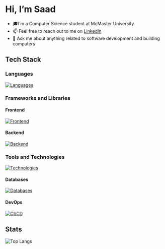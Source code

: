 # Hi, I’m Saad
- 🎓I’m a Computer Science student at McMaster University
- 📫 Feel free to reach out to me on <a href=https://www.linkedin.com/in/saad-tariq-cs/ target=_blank>LinkedIn</a>
- 💬 Ask me about anything related to software development and building computers
<!-- - 🌱 I’m currently learning MySQL, Next.js, Prisma and Tailwind. -->
<!-- - 🔭 I’m currently working on an app to track job applications, and a Linked List visualizer -->
## Tech Stack

### Languages
[![Languages](https://skillicons.dev/icons?i=ts,js,python,go,c,cpp&theme=dark)](https://skillicons.dev)

### Frameworks and Libraries

#### Frontend
[![Frontend](https://skillicons.dev/icons?i=next,react,astro,redux,tailwind,bootstrap&theme=dark)](https://skillicons.dev)

#### Backend
[![Backend](https://skillicons.dev/icons?i=nodejs,express,prisma&theme=dark)](https://skillicons.dev)

### Tools and Technologies

[![Technologies](https://skillicons.dev/icons?i=git,vite,vitest,bun,linux&theme=dark)](https://skillicons.dev)

#### Databases
[![Databases](https://skillicons.dev/icons?i=postgres,mongodb,sqlite&theme=dark)](https://skillicons.dev)

#### DevOps
[![CI/CD](https://skillicons.dev/icons?i=githubactions,docker,netlify&theme=dark)](https://skillicons.dev)


## Stats

![Top Langs](https://github-readme-stats.vercel.app/api/top-langs/?username=tariqs26&layout=compact&theme=tokyonight&langs_count=6)
